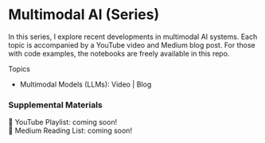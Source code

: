 # Multimodal AI (Series)

In this series, I explore recent developments in multimodal AI systems. Each topic is accompanied by a YouTube video and Medium blog post. For those with code examples, the notebooks are freely available in this repo.

Topics
- Multimodal Models (LLMs): Video | Blog

### Supplemental Materials

🎥 YouTube Playlist: coming soon! <br>
📰 Medium Reading List: coming soon!
<br><br>